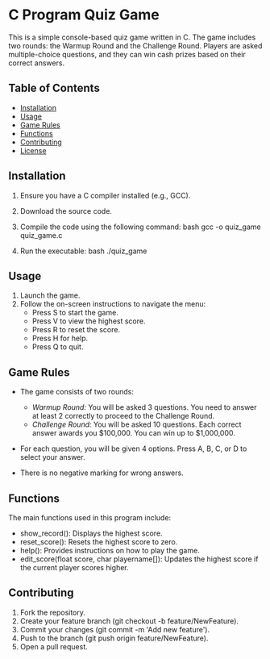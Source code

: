 # C Program Quiz Game

This is a simple console-based quiz game written in C. The game includes two rounds: the Warmup Round and the Challenge Round. Players are asked multiple-choice questions, and they can win cash prizes based on their correct answers.

## Table of Contents
- [Installation](#installation)
- [Usage](#usage)
- [Game Rules](#game-rules)
- [Functions](#functions)
- [Contributing](#contributing)
- [License](#license)

## Installation

1. Ensure you have a C compiler installed (e.g., GCC).
2. Download the source code.
3. Compile the code using the following command:
    bash
    gcc -o quiz_game quiz_game.c
    
4. Run the executable:
    bash
    ./quiz_game
    

## Usage

1. Launch the game.
2. Follow the on-screen instructions to navigate the menu:
    - Press S to start the game.
    - Press V to view the highest score.
    - Press R to reset the score.
    - Press H for help.
    - Press Q to quit.

## Game Rules

- The game consists of two rounds:
  - *Warmup Round:* You will be asked 3 questions. You need to answer at least 2 correctly to proceed to the Challenge Round.
  - *Challenge Round:* You will be asked 10 questions. Each correct answer awards you $100,000. You can win up to $1,000,000.

- For each question, you will be given 4 options. Press A, B, C, or D to select your answer.
- There is no negative marking for wrong answers.

## Functions

The main functions used in this program include:

- show_record(): Displays the highest score.
- reset_score(): Resets the highest score to zero.
- help(): Provides instructions on how to play the game.
- edit_score(float score, char playername[]): Updates the highest score if the current player scores higher.

## Contributing

1. Fork the repository.
2. Create your feature branch (git checkout -b feature/NewFeature).
3. Commit your changes (git commit -m 'Add new feature').
4. Push to the branch (git push origin feature/NewFeature).
5. Open a pull request.
